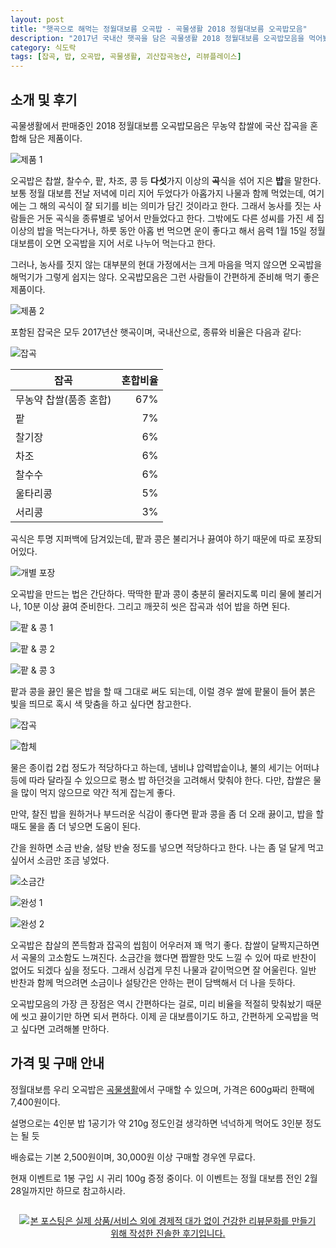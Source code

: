 ```yaml
---
layout: post
title: "햇곡으로 해먹는 정월대보름 오곡밥 - 곡물생활 2018 정월대보름 오곡밥모음"
description: "2017년 국내산 햇곡을 담은 곡물생활 2018 정월대보름 오곡밥모음을 먹어봤다."
category: 식도락
tags: [잡곡, 밥, 오곡밥, 곡물생활, 괴산잡곡농산, 리뷰플레이스]
---
```


## 소개 및 후기

곡물생활에서 판매중인 2018 정월대보름 오곡밥모음은
무농약 찹쌀에 국산 잡곡을 혼합해 담은 제품이다.

![제품 1](https://lh3.googleusercontent.com/wc8mfiYoso96dsN92EJ3mzjsXnYgegOWtv-3qyYZVW1322c997Hy8Kb_7UnO7ESBhbaHa0jrUhDeQw=s560)

오곡밥은 찹쌀, 찰수수, 팥, 차조, 콩 등
**다섯**가지 이상의 **곡**식을 섞어 지은 **밥**을 말한다.
보통 정월 대보름 전날 저녁에 미리 지어 두었다가 아홉가지 나물과 함께 먹었는데,
여기에는 그 해의 곡식이 잘 되기를 비는 의미가 담긴 것이라고 한다.
그래서 농사를 짓는 사람들은 거둔 곡식을 종류별로 넣어서 만들었다고 한다.
그밖에도 다른 성씨를 가진 세 집 이상의 밥을 먹는다거나,
하룻 동안 아홉 번 먹으면 운이 좋다고 해서
음력 1월 15일 정월대보름이 오면 오곡밥을 지어 서로 나누어 먹는다고 한다.

그러나, 농사를 짓지 않는 대부분의 현대 가정에서는
크게 마음을 먹지 않으면 오곡밥을 해먹기가 그렇게 쉽지는 않다.
오곡밥모음은 그런 사람들이 간편하게 준비해 먹기 좋은 제품이다.

![제품 2](https://lh3.googleusercontent.com/haYRGO4Gd4ccdf4Ufw8wWBHe90ns3ivMhDX5yP0cp9PsQxwZd7d78FIAjwuZytebzE5TIq8Zo_ZFJA=s560)

포함된 잡국은 모두 2017년산 햇곡이며, 국내산으로, 종류와 비율은 다음과 같다:

![잡곡](https://lh3.googleusercontent.com/0mDWf_g2gpx7OJwgJgvZ7FTC3nQIohTV5RfIZqFcV_aSFee9jOU_jiMkPowgkcCwlP7bVN3uqlaeSQ=s560)

잡곡                   | 혼합비율
-----------------------|---------:
무농약 찹쌀(품종 혼합) | 67%
팥                     |  7%
찰기장                 |  6%
차조                   |  6%
찰수수                 |  6%
울타리콩               |  5%
서리콩                 |  3%

곡식은 투명 지퍼백에 담겨있는데,
팥과 콩은 불리거나 끓여야 하기 때문에
따로 포장되어있다.

![개별 포장](https://lh3.googleusercontent.com/Z7u7I9Zg6Me8Rx9CM8YuPuGrZ87qKVuK00BBTb5SyDcUenat8s4p21Sk2t6K_wPFtxsK_zSI6V7PaQ=s560)

오곡밥을 만드는 법은 간단하다.
딱딱한 팥과 콩이 충분히 물러지도록 미리 물에 불리거나,
10분 이상 끓여 준비한다.
그리고 깨끗히 씻은 잡곡과 섞어 밥을 하면 된다.

![팥 & 콩 1](https://lh3.googleusercontent.com/-BCalct5MebNVBOyjnXdYm4gsybt0xVN4MxcHsAsZbwEbxWigGDBrmtJZufgesLCoi8ul7fiXHx30w=s560)

![팥 & 콩 2](https://lh3.googleusercontent.com/Rt05Efa4wX0BxxGtuoe4iptJUEjbA16dBqgIg93tvMsAVQJSFVIJHyyodNU6QGFJjyr1PzoUmS0UfQ=s560)

![팥 & 콩 3](https://lh3.googleusercontent.com/J9IC_pz75UyxxHnpEt3s0qpebKqPGZk3qPZtTHYhZDGuIo_bXVT0T6w8Edxfras7YIgO1fOwR5niww=s560)

팥과 콩을 끓인 물은 밥을 할 때 그대로 써도 되는데,
이럴 경우 쌀에 팥물이 들어 붉은 빛을 띄므로
혹시 색 맞춤을 하고 싶다면 참고한다.

![잡곡](https://lh3.googleusercontent.com/9jbByudUywWi_IJ3CtSGikhUjuGmKhbyQ20npi2WoCicWB1nUZ1xW9rjq6xIbElONEYhsRtiiN_XuA=s560)

![합체](https://lh3.googleusercontent.com/tOvFORVuazi9VHsHFrt_TSMParSxitPJOD-F_FhCEXnTNMEHwMY7gBBgl4elw5ba8sJuEQ3-r7__zA=s560)

물은 종이컵 2컵 정도가 적당하다고 하는데,
냄비냐 압력밥솥이냐, 불의 세기는 어떠냐 등에 따라 달라질 수 있으므로
평소 밥 하던것을 고려해서 맞춰야 한다.
다만, 찹쌀은 물을 많이 먹지 않으므로 약간 적게 잡는게 좋다.

만약, 찰진 밥을 원하거나 부드러운 식감이 좋다면
팥과 콩을 좀 더 오래 끓이고,
밥을 할 때도 물을 좀 더 넣으면 도움이 된다.

간을 원하면 소금 반술, 설탕 반술 정도를 넣으면 적당하다고 한다.
나는 좀 덜 달게 먹고 싶어서 소금만 조금 넣었다.

![소금간](https://lh3.googleusercontent.com/2NopLkhmxWoKY-vQ_6bvRar-pER593hiI2dx7Ql1qaK85G9P0lCN9gpt6dvz4rIDr5VHt4lYl4hGBQ=s560)

![완성 1](https://lh3.googleusercontent.com/D0WSuqQtqvUw4kfLfokbIvW9DQ2Aq9Z0-MKT3JBD1p0xkvaBoqLIUtGLmTXmv4PJU0W_Fn5B9hr1Ew=s560)

![완성 2](https://lh3.googleusercontent.com/jJewi3Exe4xwCiy_be1A9dwAIVX17V2O400vbLaOaosQ9_vuOvQSTPwCg6cCg8FtFAwzvHDNPNaBKw=s560)

오곡밥은 찹살의 쫀득함과 잡곡의 씹힘이 어우러져 꽤 먹기 좋다.
찹쌀이 달짝지근하면서 곡물의 고소함도 느껴진다.
소금간을 했다면 짭짤한 맛도 느낄 수 있어 따로 반찬이 없어도 되겠다 싶을 정도다.
그래서 싱겁게 무친 나물과 같이먹으면 잘 어울린다.
일반 반찬과 함께 먹으려면 소금이나 설탕간은 안하는 편이 담백해서 더 나을 듯하다.

오곡밥모음의 가장 큰 장점은 역시 간편하다는 걸로,
미리 비율을 적절히 맞춰놨기 때문에 씻고 끓이기만 하면 되서 편하다.
이제 곧 대보름이기도 하고, 간편하게 오곡밥을 먹고 싶다면 고려해볼 만하다.



## 가격 및 구매 안내

정월대보름 우리 오곡밥은 [곡물생활](http://www.grainlife.co.kr/product/detail.html?product_no=139)에서 구매할 수 있으며,
가격은 600g짜리 한팩에 7,400원이다.

설명으로는 4인분
밥 1공기가 약 210g 정도인걸 생각하면
넉넉하게 먹어도 3인분 정도는 될 듯

배송료는 기본 2,500원이며,
30,000원 이상 구매할 경우엔 무료다.

현재 이벤트로 1봉 구입 시 귀리 100g 증정 중이다.
이 이벤트는 정월 대보름 전인 2월 28일까지만 하므로 참고하시라.



<div style="text-align: center; padding: 1em;"><a href="http://reviewplace.co.kr/detail.php?number=12150" target="_blank"><img src="http://reviewplace.co.kr/blog_traffic.php?key=MTIxNTB8cmV6bm9h" border="0" alt="본 포스팅은 실제 상품/서비스 외에 경제적 대가 없이 건강한 리뷰문화를 만들기 위해 작성한 진솔한 후기입니다."></a></div>
